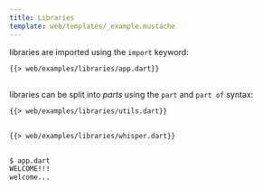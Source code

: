 ```yaml
---
title: Libraries
template: web/templates/_example.mustache
---
```


libraries are imported using the `import` keyword:

<pre>
<code class="hljs dart">{{> web/examples/libraries/app.dart}}
</code>
</pre>

libraries can be split into *parts* using the `part` and `part of` syntax:

<pre>
<code class="hljs dart">{{> web/examples/libraries/utils.dart}}
</code>
</pre>

<pre>
<code class="hljs dart">{{> web/examples/libraries/whisper.dart}}
</code>
</pre>

```bash
$ app.dart
WELCOME!!!
welcome...
```
